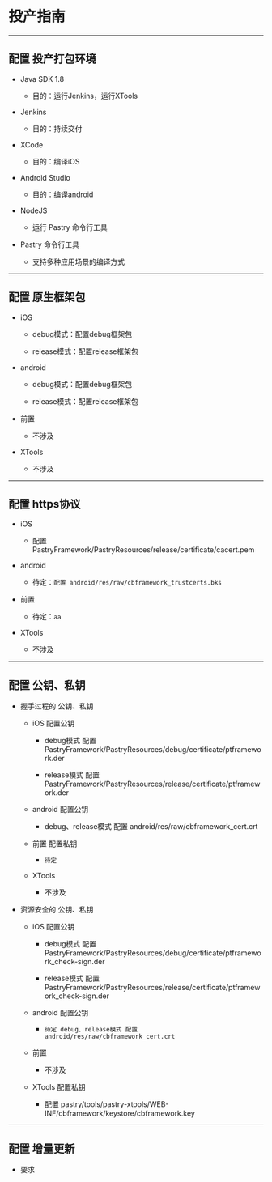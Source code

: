 # 投产指南

----
## 配置 投产打包环境

* Java SDK 1.8
    
    * 目的：运行Jenkins，运行XTools
     
* Jenkins
    
    * 目的：持续交付

* XCode
    
    * 目的：编译iOS

* Android Studio
    
    * 目的：编译android

* NodeJS
    
    * 运行 Pastry 命令行工具

* Pastry 命令行工具
    
    * 支持多种应用场景的编译方式

----
## 配置 原生框架包

* iOS

    * debug模式：配置debug框架包
    
    * release模式：配置release框架包

* android
    
    * debug模式：配置debug框架包

    * release模式：配置release框架包

* 前置
    
    * 不涉及

* XTools
    
    * 不涉及

----
## 配置 https协议

* iOS
    
    * 配置 PastryFramework/PastryResources/release/certificate/cacert.pem

* android
    
    * 待定：`配置 android/res/raw/cbframework_trustcerts.bks`

* 前置

    * 待定：`aa`

* XTools

    * 不涉及

----
## 配置 公钥、私钥

* 握手过程的 公钥、私钥

    * iOS 配置公钥

        * debug模式 配置 PastryFramework/PastryResources/debug/certificate/ptframework.der

        * release模式 配置 PastryFramework/PastryResources/release/certificate/ptframework.der
   
    * android 配置公钥
        
        * debug、release模式 配置 android/res/raw/cbframework_cert.crt
   
    * 前置 配置私钥
        
        * `待定`
   
    * XTools
        
        * 不涉及

* 资源安全的 公钥、私钥
   
    * iOS 配置公钥

        * debug模式 配置 PastryFramework/PastryResources/debug/certificate/ptframework_check-sign.der

        * release模式 配置 PastryFramework/PastryResources/release/certificate/ptframework_check-sign.der
   
    * android 配置公钥
        
        * `待定 debug、release模式 配置 android/res/raw/cbframework_cert.crt`
   
    * 前置
        
        * 不涉及
   
    * XTools 配置私钥
        
        * 配置 pastry/tools/pastry-xtools/WEB-INF/cbframework/keystore/cbframework.key

----
## 配置 增量更新
* 要求
  
